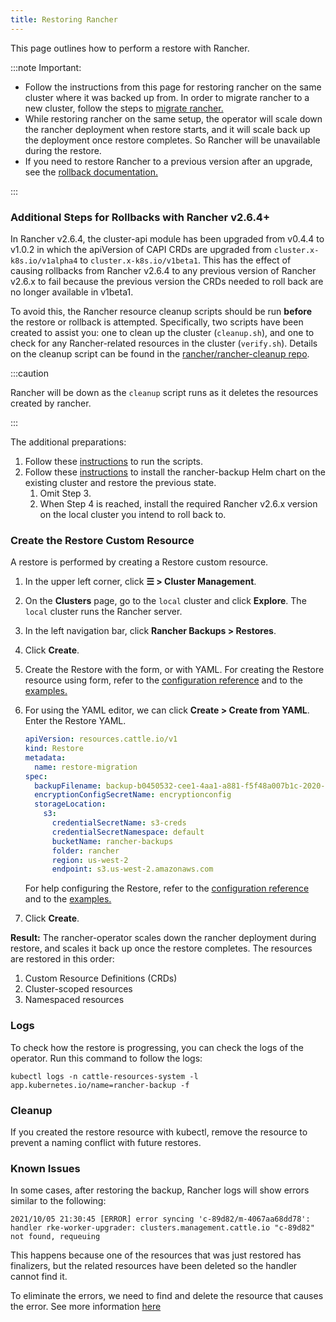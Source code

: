 ```yaml
---
title: Restoring Rancher
---
```


<head>
  <link rel="canonical" href="https://ranchermanager.docs.rancher.com/how-to-guides/new-user-guides/backup-restore-and-disaster-recovery/restore-rancher"/>
</head>

This page outlines how to perform a restore with Rancher.

:::note Important:

* Follow the instructions from this page for restoring rancher on the same cluster where it was backed up from. In order to migrate rancher to a new cluster, follow the steps to [migrate rancher.](migrate-rancher-to-new-cluster.md)
* While restoring rancher on the same setup, the operator will scale down the rancher deployment when restore starts, and it will scale back up the deployment once restore completes. So Rancher will be unavailable during the restore.
* If you need to restore Rancher to a previous version after an upgrade, see the [rollback documentation.](../../../getting-started/installation-and-upgrade/install-upgrade-on-a-kubernetes-cluster/rollbacks.md)

:::

### Additional Steps for Rollbacks with Rancher v2.6.4+

In Rancher v2.6.4, the cluster-api module has been upgraded from v0.4.4 to v1.0.2 in which the apiVersion of CAPI CRDs are upgraded from `cluster.x-k8s.io/v1alpha4` to `cluster.x-k8s.io/v1beta1`. This has the effect of causing rollbacks from Rancher v2.6.4 to any previous version of Rancher v2.6.x to fail because the previous version the CRDs needed to roll back are no longer available in v1beta1.

To avoid this, the Rancher resource cleanup scripts should be run **before** the restore or rollback is attempted. Specifically, two scripts have been created to assist you: one to clean up the cluster (`cleanup.sh`), and one to check for any Rancher-related resources in the cluster (`verify.sh`). Details on the cleanup script can be found in the [rancher/rancher-cleanup repo](https://github.com/rancher/rancher-cleanup).

:::caution

Rancher will be down as the `cleanup` script runs as it deletes the resources created by rancher.

:::

The additional preparations:

1. Follow these [instructions](https://github.com/rancher/rancher-cleanup/blob/main/README.md) to run the scripts.
1. Follow these [instructions](https://rancher.com/docs/rancher/v2.6/en/backups/migrating-rancher/) to install the rancher-backup Helm chart on the existing cluster and restore the previous state.
    1. Omit Step 3.
    1. When Step 4 is reached, install the required Rancher v2.6.x version on the local cluster you intend to roll back to.

### Create the Restore Custom Resource

A restore is performed by creating a Restore custom resource.

1. In the upper left corner, click **☰ > Cluster Management**.
1. On the **Clusters** page, go to the `local` cluster and click **Explore**. The `local` cluster runs the Rancher server.
1. In the left navigation bar, click **Rancher Backups > Restores**.
1. Click **Create**.
1. Create the Restore with the form, or with YAML.  For creating the Restore resource using form, refer to the [configuration reference](../../../reference-guides/backup-restore-configuration/restore-configuration.md) and to the [examples.](../../../reference-guides/backup-restore-configuration/examples.md)
1. For using the YAML editor, we can click **Create > Create from YAML**. Enter the Restore YAML.

    ```yaml
    apiVersion: resources.cattle.io/v1
    kind: Restore
    metadata:
      name: restore-migration
    spec:
      backupFilename: backup-b0450532-cee1-4aa1-a881-f5f48a007b1c-2020-09-15T07-27-09Z.tar.gz
      encryptionConfigSecretName: encryptionconfig
      storageLocation:
        s3:
          credentialSecretName: s3-creds
          credentialSecretNamespace: default
          bucketName: rancher-backups
          folder: rancher
          region: us-west-2
          endpoint: s3.us-west-2.amazonaws.com
    ```

      For help configuring the Restore, refer to the [configuration reference](../../../reference-guides/backup-restore-configuration/restore-configuration.md) and to the [examples.](../../../reference-guides/backup-restore-configuration/examples.md)

1. Click **Create**.

**Result:** The rancher-operator scales down the rancher deployment during restore, and scales it back up once the restore completes. The resources are restored in this order:

1. Custom Resource Definitions (CRDs)
2. Cluster-scoped resources
3. Namespaced resources

### Logs

To check how the restore is progressing, you can check the logs of the operator. Run this command to follow the logs:

```
kubectl logs -n cattle-resources-system -l app.kubernetes.io/name=rancher-backup -f
```

### Cleanup

If you created the restore resource with kubectl, remove the resource to prevent a naming conflict with future restores.

### Known Issues
In some cases, after restoring the backup, Rancher logs will show errors similar to the following:
```
2021/10/05 21:30:45 [ERROR] error syncing 'c-89d82/m-4067aa68dd78': handler rke-worker-upgrader: clusters.management.cattle.io "c-89d82" not found, requeuing
```
This happens because one of the resources that was just restored has finalizers, but the related resources have been deleted so the handler cannot find it.

To eliminate the errors, we need to find and delete the resource that causes the error. See more information [here](https://github.com/rancher/rancher/issues/35050#issuecomment-937968556)
